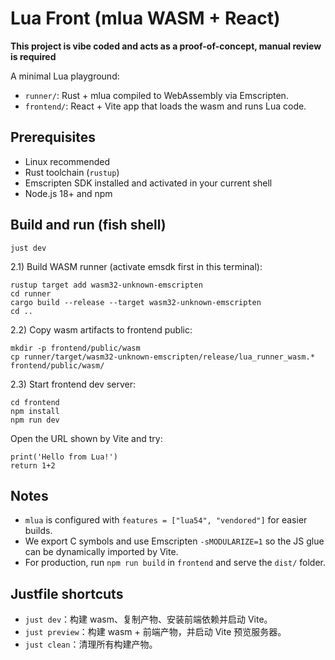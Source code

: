 # Lua Front (mlua WASM + React)

**This project is vibe coded and acts as a proof-of-concept, manual review is required**

A minimal Lua playground:
- `runner/`: Rust + mlua compiled to WebAssembly via Emscripten.
- `frontend/`: React + Vite app that loads the wasm and runs Lua code.

## Prerequisites

- Linux recommended
- Rust toolchain (`rustup`)
- Emscripten SDK installed and activated in your current shell
- Node.js 18+ and npm

## Build and run (fish shell)

```fish
just dev
```

2.1) Build WASM runner (activate emsdk first in this terminal):

```fish
rustup target add wasm32-unknown-emscripten
cd runner
cargo build --release --target wasm32-unknown-emscripten
cd ..
```

2.2) Copy wasm artifacts to frontend public:

```fish
mkdir -p frontend/public/wasm
cp runner/target/wasm32-unknown-emscripten/release/lua_runner_wasm.* frontend/public/wasm/
```

2.3) Start frontend dev server:

```fish
cd frontend
npm install
npm run dev
```

Open the URL shown by Vite and try:

```
print('Hello from Lua!')
return 1+2
```

## Notes

- `mlua` is configured with `features = ["lua54", "vendored"]` for easier builds.
- We export C symbols and use Emscripten `-sMODULARIZE=1` so the JS glue can be dynamically imported by Vite.
- For production, run `npm run build` in `frontend` and serve the `dist/` folder.

## Justfile shortcuts

- `just dev`：构建 wasm、复制产物、安装前端依赖并启动 Vite。
- `just preview`：构建 wasm + 前端产物，并启动 Vite 预览服务器。
- `just clean`：清理所有构建产物。
